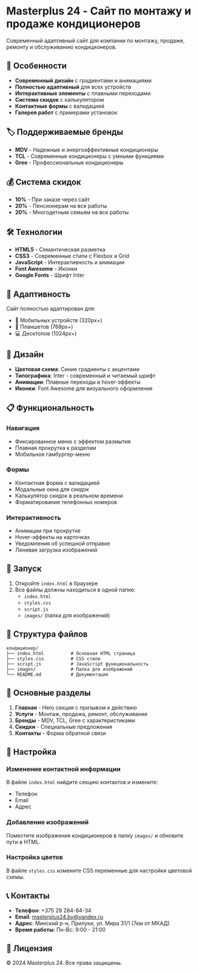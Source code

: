 # Masterplus 24 - Сайт по монтажу и продаже кондиционеров

Современный адаптивный сайт для компании по монтажу, продаже, ремонту и обслуживанию кондиционеров.

## 🚀 Особенности

- **Современный дизайн** с градиентами и анимациями
- **Полностью адаптивный** для всех устройств
- **Интерактивные элементы** с плавными переходами
- **Система скидок** с калькулятором
- **Контактные формы** с валидацией
- **Галерея работ** с примерами установок

## 🏷️ Поддерживаемые бренды

- **MDV** - Надежные и энергоэффективные кондиционеры
- **TCL** - Современные кондиционеры с умными функциями  
- **Gree** - Профессиональные кондиционеры

## 💰 Система скидок

- **10%** - При заказе через сайт
- **20%** - Пенсионерам на все работы
- **20%** - Многодетным семьям на все работы

## 🛠️ Технологии

- **HTML5** - Семантическая разметка
- **CSS3** - Современные стили с Flexbox и Grid
- **JavaScript** - Интерактивность и анимации
- **Font Awesome** - Иконки
- **Google Fonts** - Шрифт Inter

## 📱 Адаптивность

Сайт полностью адаптирован для:
- 📱 Мобильных устройств (320px+)
- 📱 Планшетов (768px+)
- 💻 Десктопов (1024px+)

## 🎨 Дизайн

- **Цветовая схема**: Синие градиенты с акцентами
- **Типографика**: Inter - современный и читаемый шрифт
- **Анимации**: Плавные переходы и hover-эффекты
- **Иконки**: Font Awesome для визуального оформления

## 📋 Функциональность

### Навигация
- Фиксированное меню с эффектом размытия
- Плавная прокрутка к разделам
- Мобильное гамбургер-меню

### Формы
- Контактная форма с валидацией
- Модальные окна для скидок
- Калькулятор скидок в реальном времени
- Форматирование телефонных номеров

### Интерактивность
- Анимации при прокрутке
- Hover-эффекты на карточках
- Уведомления об успешной отправке
- Ленивая загрузка изображений

## 🚀 Запуск

1. Откройте `index.html` в браузере
2. Все файлы должны находиться в одной папке:
   - `index.html`
   - `styles.css`
   - `script.js`
   - `images/` (папка для изображений)

## 📁 Структура файлов

```
кондиционер/
├── index.html          # Основная HTML страница
├── styles.css          # CSS стили
├── script.js           # JavaScript функциональность
├── images/             # Папка для изображений
└── README.md           # Документация
```

## 🎯 Основные разделы

1. **Главная** - Hero секция с призывом к действию
2. **Услуги** - Монтаж, продажа, ремонт, обслуживание
3. **Бренды** - MDV, TCL, Gree с характеристиками
4. **Скидки** - Специальные предложения
5. **Контакты** - Форма обратной связи

## 🔧 Настройка

### Изменение контактной информации
В файле `index.html` найдите секцию контактов и измените:
- Телефон
- Email
- Адрес

### Добавление изображений
Поместите изображения кондиционеров в папку `images/` и обновите пути в HTML.

### Настройка цветов
В файле `styles.css` измените CSS переменные для настройки цветовой схемы.

## 📞 Контакты

- **Телефон**: +375 29 284-84-34
- **Email**: masterplus24.by@yandex.ru
- **Адрес**: Минский р-н, Прилуки, ул. Мира 31/1 (7км от МКАД)
- **Время работы**: Пн-Вс: 9:00 - 21:00

## 📄 Лицензия

© 2024 Masterplus 24. Все права защищены.
